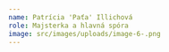 ```yaml
---
name: Patrícia 'Paťa' Illichová
role: Majsterka a hlavná spóra
image: src/images/uploads/image-6-.png
---
```

